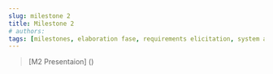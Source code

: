 ```yaml
---
slug: milestone 2
title: Milestone 2
# authors:
tags: [milestones, elaboration fase, requirements elicitation, system architecture, presentation]
---
```


> [M2 Presentaion] ()